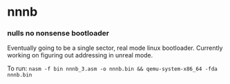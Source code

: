 # nnnb
### nulls no nonsense bootloader

Eventually going to be a single sector, real mode linux bootloader.
Currently working on figuring out addressing in unreal mode.

To run:
```nasm -f bin nnnb_3.asm -o nnnb.bin && qemu-system-x86_64 -fda nnnb.bin```
